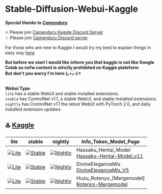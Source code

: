# Stable-Diffusion-Webui-Kaggle
***Special thanks to [Camenduru](https://github.com/camenduru)***

🔥 Please join [Camenduru Kaggle Discord Server](https://discord.com/channels/1077510466470952990/1079115716164329535) <br />
💥 Please join [Camenduru Discord server](https://discord.gg/k5BwmmvJJU) <br />

For those who are new to Kaggle I would try my best to explain things in easy way [here](https://github.com/Cabel7/Stable-Diffusion-Webui-Kaggle/blob/main/KAGGLE.md)

**But before we start I would like inform you that kaggle is not like Google Colab so nsfw content is strictly prohibited on Kaggle plateform** <br />
**But don't you worry I'm here (⁠｡⁠•̀⁠ᴗ⁠-⁠)⁠✧** <br />
<br />

**Webui Type** <br />
`lite` has a stable WebUI and stable installed extensions. <br />
`stable` has ControlNet v1.1, a stable WebUI, and stable installed extensions. <br />
`nightly` has ControlNet v1.1 the latest WebUI with PyTorch 2.0, and daily installed extension updates. <br />

## **♨️ [Kaggle](https://github.com/Cabel7/Stable-Diffusion-Webui-Kaggle/blob/main/KAGGLE.md)**
| lite | stable | nightly | Info_Token_Model_Page
| --- | --- | --- | --- |
[![Lite](https://user-images.githubusercontent.com/54370274/224839806-8720fb19-9c7d-46a2-8d7c-de3afb39c11f.svg)](https://www.kaggle.com/ikaras/hassaku-hentai-model-lite-kaggle/edit) | [![Stable](https://user-images.githubusercontent.com/54370274/224839804-50c0c18b-3960-4a1c-b7fa-3c7074b11779.svg)](https://www.kaggle.com/ikaras/hassaku-hentai-model-stable-kaggle/edit) | [![Nightly](https://user-images.githubusercontent.com/54370274/224839802-95968900-392b-4b30-ad75-aeac13675e1b.svg)](https://www.kaggle.com/ikaras/hassaku-hentai-model-nightly-kaggle/edit) | Hassaku_Hentai_Model <br /> [Hassaku-Hentai-Model_v11](https://civitai.com/models/2583/hassaku-hentai-model)
[![Lite](https://user-images.githubusercontent.com/54370274/224839806-8720fb19-9c7d-46a2-8d7c-de3afb39c11f.svg)](https://www.kaggle.com/code/ikaras/divineelegancemix-lite-kaggle) | [![Stable](https://user-images.githubusercontent.com/54370274/224839804-50c0c18b-3960-4a1c-b7fa-3c7074b11779.svg)](https://www.kaggle.com/code/ikaras/divineelegancemix-stable-kaggle) | [![Nightly](https://user-images.githubusercontent.com/54370274/224839802-95968900-392b-4b30-ad75-aeac13675e1b.svg)](https://www.kaggle.com/code/ikaras/divineelegancemix-nightly-kaggle) | DivineEleganceMix <br /> [DivineEleganceMix_V5](https://civitai.com/models/6174/divineelegancemix)
[![Lite](https://user-images.githubusercontent.com/54370274/224839806-8720fb19-9c7d-46a2-8d7c-de3afb39c11f.svg)](https://www.kaggle.com/code/ikaras/huzu-rotenyx-mergemodel-lite-kaggle) | [![Stable](https://user-images.githubusercontent.com/54370274/224839804-50c0c18b-3960-4a1c-b7fa-3c7074b11779.svg)](https://www.kaggle.com/code/ikaras/huzu-rotenyx-mergemodel-stable-kaggle) | [![Nightly](https://user-images.githubusercontent.com/54370274/224839802-95968900-392b-4b30-ad75-aeac13675e1b.svg)](https://www.kaggle.com/code/ikaras/huzu-rotenyx-mergemodel-nightly-kaggle) | Huzu_Rotenyx_[Mergemodel]  <br /> [Rotenyx-Mergemodel](https://discord.com/channels/1077510466470952990/1104569036576141352/1104569036576141352)

